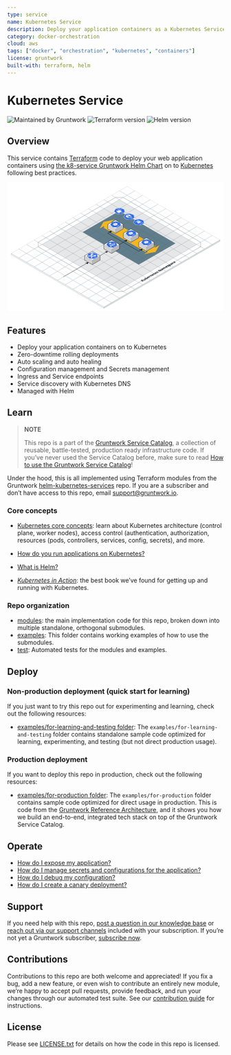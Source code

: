 ```yaml
---
type: service
name: Kubernetes Service
description: Deploy your application containers as a Kubernetes Service and Deployment following best practices.
category: docker-orchestration
cloud: aws
tags: ["docker", "orchestration", "kubernetes", "containers"]
license: gruntwork
built-with: terraform, helm
---
```


# Kubernetes Service

![Maintained by Gruntwork](https://img.shields.io/badge/maintained%20by-gruntwork.io-%235849a6.svg)
![Terraform version](https://img.shields.io/badge/tf-%3E%3D1.1.0-blue.svg)
![Helm version](https://img.shields.io/badge/helm-%3E%3D3.1.0-green)

## Overview

This service contains [Terraform](https://www.terraform.io) code to deploy your web application containers using
[the k8-service Gruntwork Helm Chart](https://github.com/gruntwork-io/helm-kubernetes-services/) on to
[Kubernetes](https://kubernetes.io/) following best practices.

![Kubernetes Service architecture](/_docs/k8s-service-architecture.png?raw=true)

## Features

- Deploy your application containers on to Kubernetes
- Zero-downtime rolling deployments
- Auto scaling and auto healing
- Configuration management and Secrets management
- Ingress and Service endpoints
- Service discovery with Kubernetes DNS
- Managed with Helm

## Learn

> **NOTE**
>
> This repo is a part of the [Gruntwork Service Catalog](https://github.com/gruntwork-io/terraform-aws-service-catalog/),
> a collection of reusable, battle-tested, production ready infrastructure code.
> If you’ve never used the Service Catalog before, make sure to read
> [How to use the Gruntwork Service Catalog](https://docs.gruntwork.io/reference/services/intro/overview)!

Under the hood, this is all implemented using Terraform modules from the Gruntwork
[helm-kubernetes-services](https://github.com/gruntwork-io/helm-kubernetes-services) repo. If you are a subscriber and
don’t have access to this repo, email <support@gruntwork.io>.

### Core concepts

- [Kubernetes core concepts](https://docs.gruntwork.io/guides/build-it-yourself/kubernetes-cluster/core-concepts/what-is-kubernetes):
  learn about Kubernetes architecture (control plane, worker nodes), access control (authentication, authorization,
  resources (pods, controllers, services, config, secrets), and more.

- [How do you run applications on Kubernetes?](https://github.com/gruntwork-io/helm-kubernetes-services/blob/master/core-concepts.md#how-do-you-run-applications-on-kubernetes)

- [What is Helm?](https://github.com/gruntwork-io/helm-kubernetes-services/blob/master/core-concepts.md#what-is-helm)

- *[Kubernetes in Action](https://www.manning.com/books/kubernetes-in-action)*: the best book we’ve found for getting up
  and running with Kubernetes.

### Repo organization

- [modules](/modules): the main implementation code for this repo, broken down into multiple standalone, orthogonal submodules.
- [examples](/examples): This folder contains working examples of how to use the submodules.
- [test](/test): Automated tests for the modules and examples.

## Deploy

### Non-production deployment (quick start for learning)

If you just want to try this repo out for experimenting and learning, check out the following resources:

- [examples/for-learning-and-testing folder](/examples/for-learning-and-testing): The
  `examples/for-learning-and-testing` folder contains standalone sample code optimized for learning, experimenting, and
  testing (but not direct production usage).

### Production deployment

If you want to deploy this repo in production, check out the following resources:

- [examples/for-production folder](/examples/for-production): The `examples/for-production` folder contains sample code
  optimized for direct usage in production. This is code from the
  [Gruntwork Reference Architecture](https://gruntwork.io/reference-architecture), and it shows you how we build an
  end-to-end, integrated tech stack on top of the Gruntwork Service Catalog.

## Operate

- [How do I expose my application?](core-concepts.md#how-do-i-expose-my-application)
- [How do I manage secrets and configurations for the application?](core-concepts.md#configuration-and-secrets-management)
- [How do I debug my configuration?](core-concepts.md#how-do-i-debug-my-configuration)
- [How do I create a canary deployment?](core-concepts.md#how-do-i-create-a-canary-deployment)

## Support

If you need help with this repo, [post a question in our knowledge base](https://github.com/gruntwork-io/knowledge-base/discussions?discussions_q=label%3Ar%3Aterraform-aws-service-catalog)
or [reach out via our support channels](https://docs.gruntwork.io/support) included with your subscription. If you’re
not yet a Gruntwork subscriber, [subscribe now](https://www.gruntwork.io/pricing/).

## Contributions

Contributions to this repo are both welcome and appreciated! If you fix a bug, add a new feature, or even wish to
contribute an entirely new module, we’re happy to accept pull requests, provide feedback, and run your changes
through our automated test suite.
See our [contribution guide](https://docs.gruntwork.io/guides/working-with-code/contributing) for instructions.

## License

Please see [LICENSE.txt](/LICENSE.txt) for details on how the code in this repo is licensed.

